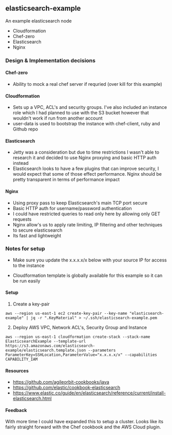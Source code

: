 ## elasticsearch-example

An example elasticsearch node

- Cloudformation
- Chef-zero
- Elasticsearch
- Nginx

### Design & Implementation decisions

#### Chef-zero

  - Ability to mock a real chef server if requried (over kill for this example)

#### Cloudformation

  - Sets up a VPC, ACL's and security groups. I've also included an instance role which I had planned to use with the S3 bucket however that wouldn't work if run from another account
  - user-data is used to bootstrap the instance with chef-client, ruby and Github repo

#### Elasticsearch

  - Jetty was a consideration but due to time restrictions I wasn't able to research it and decided to use Nginx proxying and basic HTTP auth instead
  - Elasticsearch looks to have a few plugins that can improve security, I would expect that some of those effect performance. Nginx should be pretty transparent in terms of performance impact

#### Nginx

  - Using proxy pass to keep Elasticsearch's main TCP port secure
  - Basic HTTP auth for username/password authentication
  - I could have restricted queries to read only here by allowing only GET requests
  - Nginx allow's us to apply rate limiting, IP filtering and other techniques to secure elasticsearch
  - Its fast and lightweight

### Notes for setup

- Make sure you update the x.x.x.x/x below with your source IP for access to the instance

- Cloudformation template is globally available for this example so it can be run easily

#### Setup

1. Create a key-pair

`aws --region us-east-1 ec2 create-key-pair --key-name "elasticsearch-example" | jq -r ".KeyMaterial" > ~/.ssh/elasticsearch-example.pem`

2. Deploy AWS VPC, Network ACL's, Security Group and Instance

`aws --region us-east-1 cloudformation create-stack --stack-name ElasticsearchExample --template-url https://s3.amazonaws.com/elasticsearch-example/elasticsearch.template.json --parameters ParameterKey=SSHLocation,ParameterValue="x.x.x.x/x" --capabilities CAPABILITY_IAM`

#### Resources

- https://github.com/agileorbit-cookbooks/java
- https://github.com/elastic/cookbook-elasticsearch
- https://www.elastic.co/guide/en/elasticsearch/reference/current/install-elasticsearch.html

#### Feedback

With more time I could have expanded this to setup a cluster. Looks like its fairly straight forward with the Chef cookbook and the AWS Cloud plugin.

